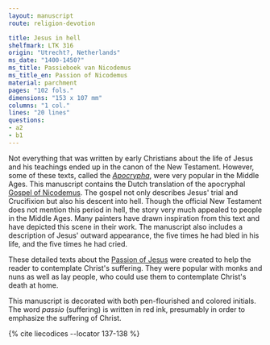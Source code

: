 ```yaml
---
layout: manuscript
route: religion-devotion

title: Jesus in hell
shelfmark: LTK 316
origin: "Utrecht?, Netherlands"
ms_date: "1400-1450?"
ms_title: Passieboek van Nicodemus
ms_title_en: Passion of Nicodemus
material: parchment
pages: "102 fols."
dimensions: "153 x 107 mm"
columns: "1 col."
lines: "20 lines"
questions:
- a2
- b1
---
```


Not everything that was written by early Christians about the life of
Jesus and his teachings ended up in the canon of the New Testament.
However, some of these texts, called the
[*Apocrypha*](https://en.wikipedia.org/wiki/Biblical_apocrypha), were
very popular in the Middle Ages. This manuscript contains the Dutch
translation of the apocryphal [Gospel of
Nicodemus](https://en.wikipedia.org/wiki/Gospel_of_Nicodemus). The
gospel not only describes Jesus' trial and Crucifixion but also his
descent into hell. Though the official New Testament does not mention
this period in hell, the story very much appealed to people in the
Middle Ages. Many painters have drawn inspiration from this text and
have depicted this scene in their work. The manuscript also includes a
description of Jesus' outward appearance, the five times he had bled in
his life, and the five times he had cried.

These detailed texts about the [Passion of
Jesus](https://en.wikipedia.org/wiki/Passion_of_Jesus) were created to
help the reader to contemplate Christ's suffering. They were popular
with monks and nuns as well as lay people, who could use them to
contemplate Christ's death at home.

This manuscript is decorated with both pen-flourished and colored
initials. The word *passio* (suffering) is written in red ink,
presumably in order to emphasize the suffering of Christ.

{% cite liecodices --locator 137-138 %}

